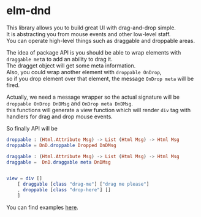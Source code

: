 # elm-dnd

This library allows you to build great UI with drag-and-drop simple.  
It is abstracting you from mouse events and other low-level staff.  
You can operate high-level things such as draggable and droppable areas.  

The idea of package API is you should be able to wrap elements with `draggable met`a to add an ability to drag it.  
The dragget object will get some meta information.  
Also, you could wrap another element with `droppable OnDrop`,  
so if you drop element over that element, the message `OnDrop meta` will be fired.  

Actually, we need a message wrapper so the actual signature will be  
`droppable OnDrop DnDMsg` and `OnDrop meta DnDMsg`.  
this functions will generate a view function which will render `div` tag with handlers for drag and drop mouse events.  

So finally API will be  
```elm
droppable : (Html.Attribute Msg) -> List (Html Msg) -> Html Msg
droppable = DnD.droppable Dropped DnDMsg

draggable : (Html.Attribute Msg) -> List (Html Msg) -> Html Msg
draggable =  DnD.draggable meta DnDMsg


view = div []
    [ draggable [class "drag-me"] ["drag me please"]
    , droppable [class "drop-here"] []
    ]
```

You can find examples [here](https://github.com/ir4y/elm-dnd/tree/master/example/src).  



